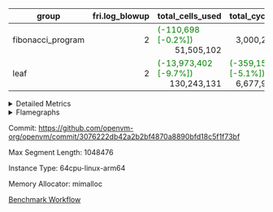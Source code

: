 | group | fri.log_blowup | total_cells_used | total_cycles | total_proof_time_ms |
| --- | --- | --- | --- | --- |
| fibonacci_program | <div style='text-align: right'>2</div>  | <span style="color: green">(-110,698 [-0.2%])</span> <div style='text-align: right'>51,505,102</div>  | <div style='text-align: right'>3,000,274</div>  | <span style="color: green">(-186.0 [-3.3%])</span> <div style='text-align: right'>5,407.0</div>  |
| leaf | <div style='text-align: right'>2</div>  | <span style="color: green">(-13,973,402 [-9.7%])</span> <div style='text-align: right'>130,243,131</div>  | <span style="color: green">(-359,150 [-5.1%])</span> <div style='text-align: right'>6,677,952</div>  | <span style="color: green">(-708.0 [-4.8%])</span> <div style='text-align: right'>13,893.0</div>  |


<details>
<summary>Detailed Metrics</summary>

| commit_exe_time_ms | fri.log_blowup | keygen_time_ms |
| --- | --- | --- |
| <div style='text-align: right'>4.0</div>  | <div style='text-align: right'>2</div>  | <span style="color: green">(-8.0 [-2.0%])</span> <div style='text-align: right'>393.0</div>  |

| air_name | constraints | interactions | quotient_deg |
| --- | --- | --- | --- |
| ProgramAir | <div style='text-align: right'>4</div>  | <div style='text-align: right'>1</div>  | <div style='text-align: right'>1</div>  |
| VmConnectorAir | <div style='text-align: right'>9</div>  | <div style='text-align: right'>3</div>  | <div style='text-align: right'>4</div>  |
| PersistentBoundaryAir<8> | <div style='text-align: right'>6</div>  | <div style='text-align: right'>3</div>  | <div style='text-align: right'>2</div>  |
| MemoryMerkleAir<8> | <div style='text-align: right'>40</div>  | <div style='text-align: right'>4</div>  | <div style='text-align: right'>2</div>  |
| AccessAdapterAir<2> | <div style='text-align: right'>14</div>  | <div style='text-align: right'>5</div>  | <div style='text-align: right'>4</div>  |
| AccessAdapterAir<4> | <div style='text-align: right'>14</div>  | <div style='text-align: right'>5</div>  | <div style='text-align: right'>4</div>  |
| AccessAdapterAir<8> | <div style='text-align: right'>14</div>  | <div style='text-align: right'>5</div>  | <div style='text-align: right'>4</div>  |
| AccessAdapterAir<16> | <div style='text-align: right'>14</div>  | <div style='text-align: right'>5</div>  | <div style='text-align: right'>2</div>  |
| AccessAdapterAir<32> | <div style='text-align: right'>14</div>  | <div style='text-align: right'>5</div>  | <div style='text-align: right'>2</div>  |
| AccessAdapterAir<64> | <div style='text-align: right'>14</div>  | <div style='text-align: right'>5</div>  | <div style='text-align: right'>2</div>  |
| VmAirWrapper<Rv32HintStoreAdapterAir, Rv32HintStoreCoreAir> | <div style='text-align: right'>17</div>  | <div style='text-align: right'>15</div>  | <div style='text-align: right'>2</div>  |
| VmAirWrapper<Rv32MultAdapterAir, DivRemCoreAir<4, 8> | <div style='text-align: right'>88</div>  | <div style='text-align: right'>25</div>  | <div style='text-align: right'>2</div>  |
| VmAirWrapper<Rv32MultAdapterAir, MulHCoreAir<4, 8> | <div style='text-align: right'>38</div>  | <div style='text-align: right'>24</div>  | <div style='text-align: right'>2</div>  |
| VmAirWrapper<Rv32MultAdapterAir, MultiplicationCoreAir<4, 8> | <div style='text-align: right'>26</div>  | <div style='text-align: right'>19</div>  | <div style='text-align: right'>2</div>  |
| RangeTupleCheckerAir<2> | <div style='text-align: right'>4</div>  | <div style='text-align: right'>1</div>  | <div style='text-align: right'>1</div>  |
| VmAirWrapper<Rv32RdWriteAdapterAir, Rv32AuipcCoreAir> | <div style='text-align: right'>15</div>  | <div style='text-align: right'>11</div>  | <div style='text-align: right'>2</div>  |
| VmAirWrapper<Rv32JalrAdapterAir, Rv32JalrCoreAir> | <div style='text-align: right'>20</div>  | <div style='text-align: right'>16</div>  | <div style='text-align: right'>2</div>  |
| VmAirWrapper<Rv32CondRdWriteAdapterAir, Rv32JalLuiCoreAir> | <div style='text-align: right'>22</div>  | <div style='text-align: right'>10</div>  | <div style='text-align: right'>2</div>  |
| VmAirWrapper<Rv32BranchAdapterAir, BranchLessThanCoreAir<4, 8> | <div style='text-align: right'>41</div>  | <div style='text-align: right'>13</div>  | <div style='text-align: right'>2</div>  |
| VmAirWrapper<Rv32BranchAdapterAir, BranchEqualCoreAir<4> | <div style='text-align: right'>25</div>  | <div style='text-align: right'>11</div>  | <div style='text-align: right'>2</div>  |
| VmAirWrapper<Rv32LoadStoreAdapterAir, LoadSignExtendCoreAir<4, 8> | <div style='text-align: right'>33</div>  | <div style='text-align: right'>18</div>  | <div style='text-align: right'>2</div>  |
| VmAirWrapper<Rv32LoadStoreAdapterAir, LoadStoreCoreAir<4> | <div style='text-align: right'>38</div>  | <div style='text-align: right'>17</div>  | <div style='text-align: right'>2</div>  |
| VmAirWrapper<Rv32BaseAluAdapterAir, ShiftCoreAir<4, 8> | <div style='text-align: right'>90</div>  | <div style='text-align: right'>23</div>  | <div style='text-align: right'>2</div>  |
| VmAirWrapper<Rv32BaseAluAdapterAir, LessThanCoreAir<4, 8> | <div style='text-align: right'>39</div>  | <div style='text-align: right'>17</div>  | <div style='text-align: right'>2</div>  |
| VmAirWrapper<Rv32BaseAluAdapterAir, BaseAluCoreAir<4, 8> | <div style='text-align: right'>43</div>  | <div style='text-align: right'>19</div>  | <div style='text-align: right'>2</div>  |
| BitwiseOperationLookupAir<8> | <div style='text-align: right'>4</div>  | <div style='text-align: right'>2</div>  | <div style='text-align: right'>2</div>  |
| PhantomAir | <div style='text-align: right'>5</div>  | <div style='text-align: right'>3</div>  | <div style='text-align: right'>4</div>  |
| Poseidon2PeripheryAir<BabyBearParameters>, 1> | <div style='text-align: right'>286</div>  | <div style='text-align: right'>1</div>  | <div style='text-align: right'>2</div>  |
| VariableRangeCheckerAir | <div style='text-align: right'>4</div>  | <div style='text-align: right'>1</div>  | <div style='text-align: right'>1</div>  |
| VmAirWrapper<NativeAdapterAir<2, 0>, PublicValuesCoreAir> | <div style='text-align: right'>23</div>  | <div style='text-align: right'>11</div>  | <div style='text-align: right'>4</div>  |
| VolatileBoundaryAir | <div style='text-align: right'>16</div>  | <div style='text-align: right'>4</div>  | <div style='text-align: right'>4</div>  |
| NativePoseidon2Air<BabyBearParameters>, 1> | <div style='text-align: right'>302</div>  | <div style='text-align: right'>31</div>  | <div style='text-align: right'>4</div>  |
| FriReducedOpeningAir | <div style='text-align: right'>59</div>  | <div style='text-align: right'>35</div>  | <div style='text-align: right'>4</div>  |
| VmAirWrapper<NativeVectorizedAdapterAir<4>, FieldExtensionCoreAir> | <div style='text-align: right'>23</div>  | <div style='text-align: right'>15</div>  | <div style='text-align: right'>4</div>  |
| VmAirWrapper<NativeAdapterAir<2, 1>, FieldArithmeticCoreAir> | <div style='text-align: right'>23</div>  | <div style='text-align: right'>15</div>  | <div style='text-align: right'>4</div>  |
| VmAirWrapper<JalNativeAdapterAir, JalCoreAir> | <div style='text-align: right'>6</div>  | <div style='text-align: right'>7</div>  | <div style='text-align: right'>4</div>  |
| VmAirWrapper<BranchNativeAdapterAir, BranchEqualCoreAir<1> | <div style='text-align: right'>23</div>  | <div style='text-align: right'>11</div>  | <div style='text-align: right'>2</div>  |
| VmAirWrapper<NativeLoadStoreAdapterAir<1>, NativeLoadStoreCoreAir<1> | <div style='text-align: right'>31</div>  | <div style='text-align: right'>19</div>  | <div style='text-align: right'>4</div>  |

| group | segment | stark_prove_excluding_trace_time_ms | total_cells | total_cells_used | total_cycles | trace_gen_time_ms |
| --- | --- | --- | --- | --- | --- | --- |
| fibonacci_program | 0 | <span style="color: green">(-186.0 [-3.3%])</span> <div style='text-align: right'>5,407.0</div>  | <span style="color: green">(-242,176 [-0.1%])</span> <div style='text-align: right'>197,453,854</div>  | <span style="color: green">(-110,698 [-0.2%])</span> <div style='text-align: right'>51,505,102</div>  | <div style='text-align: right'>3,000,274</div>  | <span style="color: green">(-23.0 [-9.0%])</span> <div style='text-align: right'>232.0</div>  |

| group | chip_name | segment | rows_used |
| --- | --- | --- | --- |
| fibonacci_program | ProgramChip | 0 | <div style='text-align: right'>3,335</div>  |
| fibonacci_program | VmConnectorAir | 0 | <div style='text-align: right'>2</div>  |
| fibonacci_program | Boundary | 0 | <div style='text-align: right'>38</div>  |
| fibonacci_program | Merkle | 0 | <div style='text-align: right'>284</div>  |
| fibonacci_program | AccessAdapter<8> | 0 | <div style='text-align: right'>38</div>  |
| fibonacci_program | <Rv32HintStoreAdapterAir,Rv32HintStoreCoreAir> | 0 | <div style='text-align: right'>3</div>  |
| fibonacci_program | RangeTupleCheckerAir<2> | 0 | <div style='text-align: right'>524,288</div>  |
| fibonacci_program | <Rv32RdWriteAdapterAir,Rv32AuipcCoreAir> | 0 | <div style='text-align: right'>9</div>  |
| fibonacci_program | <Rv32JalrAdapterAir,Rv32JalrCoreAir> | 0 | <div style='text-align: right'>13</div>  |
| fibonacci_program | <Rv32CondRdWriteAdapterAir,Rv32JalLuiCoreAir> | 0 | <div style='text-align: right'>100,010</div>  |
| fibonacci_program | <Rv32BranchAdapterAir,BranchLessThanCoreAir<4, 8>> | 0 | <div style='text-align: right'>5</div>  |
| fibonacci_program | <Rv32BranchAdapterAir,BranchEqualCoreAir<4>> | 0 | <div style='text-align: right'>200,009</div>  |
| fibonacci_program | <Rv32LoadStoreAdapterAir,LoadStoreCoreAir<4>> | 0 | <div style='text-align: right'>28</div>  |
| fibonacci_program | <Rv32BaseAluAdapterAir,ShiftCoreAir<4, 8>> | 0 | <div style='text-align: right'>2</div>  |
| fibonacci_program | <Rv32BaseAluAdapterAir,LessThanCoreAir<4, 8>> | 0 | <div style='text-align: right'>300,002</div>  |
| fibonacci_program | <Rv32BaseAluAdapterAir,BaseAluCoreAir<4, 8>> | 0 | <div style='text-align: right'>900,054</div>  |
| fibonacci_program | BitwiseOperationLookupAir<8> | 0 | <div style='text-align: right'>65,536</div>  |
| fibonacci_program | PhantomAir | 0 | <div style='text-align: right'>2</div>  |
| fibonacci_program | Arc<BabyBearParameters>, 1> | 0 | <div style='text-align: right'>231</div>  |
| fibonacci_program | VariableRangeCheckerAir | 0 | <div style='text-align: right'>262,144</div>  |

| group | dsl_ir | opcode | segment | frequency |
| --- | --- | --- | --- | --- |
| fibonacci_program |  | ADD | 0 | <div style='text-align: right'>900,045</div>  |
| fibonacci_program |  | AND | 0 | <div style='text-align: right'>2</div>  |
| fibonacci_program |  | AUIPC | 0 | <div style='text-align: right'>9</div>  |
| fibonacci_program |  | BEQ | 0 | <div style='text-align: right'>100,004</div>  |
| fibonacci_program |  | BGEU | 0 | <div style='text-align: right'>3</div>  |
| fibonacci_program |  | BLTU | 0 | <div style='text-align: right'>2</div>  |
| fibonacci_program |  | BNE | 0 | <div style='text-align: right'>100,005</div>  |
| fibonacci_program |  | HINT_STOREW | 0 | <div style='text-align: right'>3</div>  |
| fibonacci_program |  | JAL | 0 | <div style='text-align: right'>100,001</div>  |
| fibonacci_program |  | JALR | 0 | <div style='text-align: right'>13</div>  |
| fibonacci_program |  | LOADW | 0 | <div style='text-align: right'>13</div>  |
| fibonacci_program |  | LUI | 0 | <div style='text-align: right'>9</div>  |
| fibonacci_program |  | OR | 0 | <div style='text-align: right'>1</div>  |
| fibonacci_program |  | PHANTOM | 0 | <div style='text-align: right'>2</div>  |
| fibonacci_program |  | SLL | 0 | <div style='text-align: right'>2</div>  |
| fibonacci_program |  | SLTU | 0 | <div style='text-align: right'>300,002</div>  |
| fibonacci_program |  | STOREW | 0 | <div style='text-align: right'>15</div>  |
| fibonacci_program |  | SUB | 0 | <div style='text-align: right'>4</div>  |
| fibonacci_program |  | XOR | 0 | <div style='text-align: right'>2</div>  |

| group | air_name | dsl_ir | opcode | segment | cells_used |
| --- | --- | --- | --- | --- | --- |
| fibonacci_program | <Rv32BaseAluAdapterAir,BaseAluCoreAir<4, 8>> |  | ADD | 0 | <div style='text-align: right'>32,401,620</div>  |
| fibonacci_program | AccessAdapter<8> |  | ADD | 0 | <div style='text-align: right'>68</div>  |
| fibonacci_program | Boundary |  | ADD | 0 | <div style='text-align: right'>160</div>  |
| fibonacci_program | Merkle |  | ADD | 0 | <div style='text-align: right'>320</div>  |
| fibonacci_program | <Rv32BaseAluAdapterAir,BaseAluCoreAir<4, 8>> |  | AND | 0 | <div style='text-align: right'>72</div>  |
| fibonacci_program | <Rv32RdWriteAdapterAir,Rv32AuipcCoreAir> |  | AUIPC | 0 | <div style='text-align: right'>189</div>  |
| fibonacci_program | AccessAdapter<8> |  | AUIPC | 0 | <div style='text-align: right'>34</div>  |
| fibonacci_program | Boundary |  | AUIPC | 0 | <div style='text-align: right'>80</div>  |
| fibonacci_program | Merkle |  | AUIPC | 0 | <div style='text-align: right'>3,456</div>  |
| fibonacci_program | <Rv32BranchAdapterAir,BranchEqualCoreAir<4>> |  | BEQ | 0 | <div style='text-align: right'>2,600,104</div>  |
| fibonacci_program | <Rv32BranchAdapterAir,BranchLessThanCoreAir<4, 8>> |  | BGEU | 0 | <div style='text-align: right'>96</div>  |
| fibonacci_program | <Rv32BranchAdapterAir,BranchLessThanCoreAir<4, 8>> |  | BLTU | 0 | <div style='text-align: right'>64</div>  |
| fibonacci_program | <Rv32BranchAdapterAir,BranchEqualCoreAir<4>> |  | BNE | 0 | <div style='text-align: right'>2,600,130</div>  |
| fibonacci_program | <Rv32HintStoreAdapterAir,Rv32HintStoreCoreAir> |  | HINT_STOREW | 0 | <div style='text-align: right'>78</div>  |
| fibonacci_program | AccessAdapter<8> |  | HINT_STOREW | 0 | <div style='text-align: right'>17</div>  |
| fibonacci_program | Boundary |  | HINT_STOREW | 0 | <div style='text-align: right'>40</div>  |
| fibonacci_program | Merkle |  | HINT_STOREW | 0 | <div style='text-align: right'>128</div>  |
| fibonacci_program | <Rv32CondRdWriteAdapterAir,Rv32JalLuiCoreAir> |  | JAL | 0 | <div style='text-align: right'>1,800,018</div>  |
| fibonacci_program | <Rv32JalrAdapterAir,Rv32JalrCoreAir> |  | JALR | 0 | <div style='text-align: right'>364</div>  |
| fibonacci_program | <Rv32LoadStoreAdapterAir,LoadStoreCoreAir<4>> |  | LOADW | 0 | <div style='text-align: right'>520</div>  |
| fibonacci_program | AccessAdapter<8> |  | LOADW | 0 | <div style='text-align: right'>34</div>  |
| fibonacci_program | Boundary |  | LOADW | 0 | <div style='text-align: right'>80</div>  |
| fibonacci_program | Merkle |  | LOADW | 0 | <div style='text-align: right'>2,304</div>  |
| fibonacci_program | <Rv32CondRdWriteAdapterAir,Rv32JalLuiCoreAir> |  | LUI | 0 | <div style='text-align: right'>162</div>  |
| fibonacci_program | <Rv32BaseAluAdapterAir,BaseAluCoreAir<4, 8>> |  | OR | 0 | <div style='text-align: right'>36</div>  |
| fibonacci_program | PhantomAir |  | PHANTOM | 0 | <div style='text-align: right'>12</div>  |
| fibonacci_program | <Rv32BaseAluAdapterAir,ShiftCoreAir<4, 8>> |  | SLL | 0 | <div style='text-align: right'>106</div>  |
| fibonacci_program | <Rv32BaseAluAdapterAir,LessThanCoreAir<4, 8>> |  | SLTU | 0 | <div style='text-align: right'>11,100,074</div>  |
| fibonacci_program | AccessAdapter<8> |  | SLTU | 0 | <div style='text-align: right'>34</div>  |
| fibonacci_program | Boundary |  | SLTU | 0 | <div style='text-align: right'>80</div>  |
| fibonacci_program | <Rv32LoadStoreAdapterAir,LoadStoreCoreAir<4>> |  | STOREW | 0 | <div style='text-align: right'>600</div>  |
| fibonacci_program | AccessAdapter<8> |  | STOREW | 0 | <div style='text-align: right'>136</div>  |
| fibonacci_program | Boundary |  | STOREW | 0 | <div style='text-align: right'>320</div>  |
| fibonacci_program | Merkle |  | STOREW | 0 | <div style='text-align: right'>2,816</div>  |
| fibonacci_program | <Rv32BaseAluAdapterAir,BaseAluCoreAir<4, 8>> |  | SUB | 0 | <div style='text-align: right'>144</div>  |
| fibonacci_program | <Rv32BaseAluAdapterAir,BaseAluCoreAir<4, 8>> |  | XOR | 0 | <div style='text-align: right'>72</div>  |

| group | execute_time_ms | fri.log_blowup | num_segments | total_cells_used | total_cycles | total_proof_time_ms |
| --- | --- | --- | --- | --- | --- | --- |
| fibonacci_program | <span style="color: green">(-49.0 [-2.9%])</span> <div style='text-align: right'>1,629.0</div>  | <div style='text-align: right'>2</div>  | <div style='text-align: right'>1</div>  | <span style="color: green">(-110,698 [-0.2%])</span> <div style='text-align: right'>51,505,102</div>  | <div style='text-align: right'>3,000,274</div>  | <span style="color: green">(-186.0 [-3.3%])</span> <div style='text-align: right'>5,407.0</div>  |
| leaf |  | <div style='text-align: right'>2</div>  |  | <span style="color: green">(-13,973,402 [-9.7%])</span> <div style='text-align: right'>130,243,131</div>  | <span style="color: green">(-359,150 [-5.1%])</span> <div style='text-align: right'>6,677,952</div>  | <span style="color: green">(-708.0 [-4.8%])</span> <div style='text-align: right'>13,893.0</div>  |

| group | air_name | segment | cells | main_cols | perm_cols | prep_cols | rows |
| --- | --- | --- | --- | --- | --- | --- | --- |
| fibonacci_program | ProgramAir | 0 | <div style='text-align: right'>73,728</div>  | <div style='text-align: right'>10</div>  | <div style='text-align: right'>8</div>  |  | <div style='text-align: right'>4,096</div>  |
| fibonacci_program | VmConnectorAir | 0 | <div style='text-align: right'>32</div>  | <div style='text-align: right'>4</div>  | <div style='text-align: right'>12</div>  | <div style='text-align: right'>1</div>  | <div style='text-align: right'>2</div>  |
| fibonacci_program | PersistentBoundaryAir<8> | 0 | <div style='text-align: right'>2,048</div>  | <div style='text-align: right'>20</div>  | <div style='text-align: right'>12</div>  |  | <div style='text-align: right'>64</div>  |
| fibonacci_program | MemoryMerkleAir<8> | 0 | <div style='text-align: right'>26,624</div>  | <div style='text-align: right'>32</div>  | <div style='text-align: right'>20</div>  |  | <div style='text-align: right'>512</div>  |
| fibonacci_program | AccessAdapterAir<8> | 0 | <div style='text-align: right'>2,624</div>  | <div style='text-align: right'>17</div>  | <div style='text-align: right'>24</div>  |  | <div style='text-align: right'>64</div>  |
| fibonacci_program | VmAirWrapper<Rv32HintStoreAdapterAir, Rv32HintStoreCoreAir> | 0 | <div style='text-align: right'>248</div>  | <div style='text-align: right'>26</div>  | <div style='text-align: right'>36</div>  |  | <div style='text-align: right'>4</div>  |
| fibonacci_program | RangeTupleCheckerAir<2> | 0 | <div style='text-align: right'>4,718,592</div>  | <div style='text-align: right'>1</div>  | <div style='text-align: right'>8</div>  | <div style='text-align: right'>2</div>  | <div style='text-align: right'>524,288</div>  |
| fibonacci_program | VmAirWrapper<Rv32RdWriteAdapterAir, Rv32AuipcCoreAir> | 0 | <div style='text-align: right'>784</div>  | <div style='text-align: right'>21</div>  | <div style='text-align: right'>28</div>  |  | <div style='text-align: right'>16</div>  |
| fibonacci_program | VmAirWrapper<Rv32JalrAdapterAir, Rv32JalrCoreAir> | 0 | <div style='text-align: right'>1,024</div>  | <div style='text-align: right'>28</div>  | <div style='text-align: right'>36</div>  |  | <div style='text-align: right'>16</div>  |
| fibonacci_program | VmAirWrapper<Rv32CondRdWriteAdapterAir, Rv32JalLuiCoreAir> | 0 | <div style='text-align: right'>8,126,464</div>  | <div style='text-align: right'>18</div>  | <div style='text-align: right'>44</div>  |  | <div style='text-align: right'>131,072</div>  |
| fibonacci_program | VmAirWrapper<Rv32BranchAdapterAir, BranchLessThanCoreAir<4, 8> | 0 | <div style='text-align: right'>704</div>  | <div style='text-align: right'>32</div>  | <div style='text-align: right'>56</div>  |  | <div style='text-align: right'>8</div>  |
| fibonacci_program | VmAirWrapper<Rv32BranchAdapterAir, BranchEqualCoreAir<4> | 0 | <div style='text-align: right'>19,398,656</div>  | <div style='text-align: right'>26</div>  | <div style='text-align: right'>48</div>  |  | <div style='text-align: right'>262,144</div>  |
| fibonacci_program | VmAirWrapper<Rv32LoadStoreAdapterAir, LoadStoreCoreAir<4> | 0 | <div style='text-align: right'>3,584</div>  | <div style='text-align: right'>40</div>  | <div style='text-align: right'>72</div>  |  | <div style='text-align: right'>32</div>  |
| fibonacci_program | VmAirWrapper<Rv32BaseAluAdapterAir, ShiftCoreAir<4, 8> | 0 | <div style='text-align: right'>210</div>  | <div style='text-align: right'>53</div>  | <div style='text-align: right'>52</div>  |  | <div style='text-align: right'>2</div>  |
| fibonacci_program | VmAirWrapper<Rv32BaseAluAdapterAir, LessThanCoreAir<4, 8> | 0 | <div style='text-align: right'>40,370,176</div>  | <div style='text-align: right'>37</div>  | <div style='text-align: right'>40</div>  |  | <div style='text-align: right'>524,288</div>  |
| fibonacci_program | VmAirWrapper<Rv32BaseAluAdapterAir, BaseAluCoreAir<4, 8> | 0 | <div style='text-align: right'>121,634,816</div>  | <div style='text-align: right'>36</div>  | <div style='text-align: right'>80</div>  |  | <div style='text-align: right'>1,048,576</div>  |
| fibonacci_program | BitwiseOperationLookupAir<8> | 0 | <div style='text-align: right'>655,360</div>  | <div style='text-align: right'>2</div>  | <div style='text-align: right'>8</div>  | <div style='text-align: right'>3</div>  | <div style='text-align: right'>65,536</div>  |
| fibonacci_program | PhantomAir | 0 | <div style='text-align: right'>36</div>  | <div style='text-align: right'>6</div>  | <div style='text-align: right'>12</div>  |  | <div style='text-align: right'>2</div>  |
| fibonacci_program | Poseidon2PeripheryAir<BabyBearParameters>, 1> | 0 | <div style='text-align: right'>78,848</div>  | <div style='text-align: right'>300</div>  | <div style='text-align: right'>8</div>  |  | <div style='text-align: right'>256</div>  |
| fibonacci_program | VariableRangeCheckerAir | 0 | <div style='text-align: right'>2,359,296</div>  | <div style='text-align: right'>1</div>  | <div style='text-align: right'>8</div>  | <div style='text-align: right'>2</div>  | <div style='text-align: right'>262,144</div>  |

| group | idx | execute_time_ms | stark_prove_excluding_trace_time_ms | total_cells | total_cells_used | total_cycles |
| --- | --- | --- | --- | --- | --- | --- |
| leaf | 0 | <span style="color: green">(-266.0 [-6.4%])</span> <div style='text-align: right'>3,914.0</div>  | <span style="color: green">(-708.0 [-4.8%])</span> <div style='text-align: right'>13,893.0</div>  | <span style="color: green">(-25,264,128 [-6.3%])</span> <div style='text-align: right'>374,671,832</div>  | <span style="color: green">(-13,973,402 [-9.7%])</span> <div style='text-align: right'>130,243,131</div>  | <span style="color: green">(-179,575 [-5.1%])</span> <div style='text-align: right'>3,338,976</div>  |

| group | chip_name | idx | rows_used |
| --- | --- | --- | --- |
| leaf | ProgramChip | 0 | <span style="color: green">(-6,875 [-6.3%])</span> <div style='text-align: right'>102,053</div>  |
| leaf | VmConnectorAir | 0 | <div style='text-align: right'>2</div>  |
| leaf | <NativeAdapterAir<2, 0>,PublicValuesCoreAir> | 0 | <div style='text-align: right'>36</div>  |
| leaf | Boundary | 0 | <span style="color: green">(-26,986 [-6.4%])</span> <div style='text-align: right'>397,595</div>  |
| leaf | AccessAdapter<2> | 0 | <span style="color: green">(-27,956 [-6.9%])</span> <div style='text-align: right'>376,808</div>  |
| leaf | AccessAdapter<4> | 0 | <span style="color: green">(-13,978 [-6.9%])</span> <div style='text-align: right'>188,656</div>  |
| leaf | AccessAdapter<8> | 0 | <span style="color: green">(-3,024 [-5.2%])</span> <div style='text-align: right'>55,690</div>  |
| leaf | Arc<BabyBearParameters>, 1> | 0 | <div style='text-align: right'>26,562</div>  |
| leaf | FriReducedOpeningAir | 0 | <span style="color: green">(-26,796 [-18.5%])</span> <div style='text-align: right'>117,936</div>  |
| leaf | <NativeVectorizedAdapterAir<4>,FieldExtensionCoreAir> | 0 | <span style="color: green">(-2,224 [-6.3%])</span> <div style='text-align: right'>32,850</div>  |
| leaf | <NativeAdapterAir<2, 1>,FieldArithmeticCoreAir> | 0 | <span style="color: green">(-71,365 [-5.3%])</span> <div style='text-align: right'>1,284,099</div>  |
| leaf | <JalNativeAdapterAir,JalCoreAir> | 0 | <span style="color: red">(+2,085 [+2.9%])</span> <div style='text-align: right'>74,795</div>  |
| leaf | <BranchNativeAdapterAir,BranchEqualCoreAir<1>> | 0 | <span style="color: green">(-39,015 [-5.8%])</span> <div style='text-align: right'>637,176</div>  |
| leaf | <NativeLoadStoreAdapterAir<1>,NativeLoadStoreCoreAir<1>> | 0 | <span style="color: green">(-41,504 [-3.7%])</span> <div style='text-align: right'>1,093,149</div>  |
| leaf | PhantomAir | 0 | <span style="color: green">(-26,040 [-12.3%])</span> <div style='text-align: right'>184,975</div>  |
| leaf | VariableRangeCheckerAir | 0 | <div style='text-align: right'>262,144</div>  |

| group | dsl_ir | idx | opcode | frequency |
| --- | --- | --- | --- | --- |
| leaf |  | 0 | ADD | <span style="color: green">(-70,899 [-6.1%])</span> <div style='text-align: right'>1,082,177</div>  |
| leaf |  | 0 | BBE4DIV | <div style='text-align: right'>6,268</div>  |
| leaf |  | 0 | BBE4MUL | <span style="color: green">(-1,120 [-9.5%])</span> <div style='text-align: right'>10,700</div>  |
| leaf |  | 0 | BEQ | <span style="color: red">(+126 [+0.7%])</span> <div style='text-align: right'>18,683</div>  |
| leaf |  | 0 | BNE | <span style="color: green">(-39,141 [-6.0%])</span> <div style='text-align: right'>618,493</div>  |
| leaf |  | 0 | COMP_POS2 | <span style="color: red">(+126 [+0.7%])</span> <div style='text-align: right'>17,315</div>  |
| leaf |  | 0 | DIV | <div style='text-align: right'>128</div>  |
| leaf |  | 0 | FE4ADD | <span style="color: green">(-853 [-6.4%])</span> <div style='text-align: right'>12,576</div>  |
| leaf |  | 0 | FE4SUB | <span style="color: green">(-251 [-7.1%])</span> <div style='text-align: right'>3,306</div>  |
| leaf |  | 0 | FRI_REDUCED_OPENING | <div style='text-align: right'>5,334</div>  |
| leaf |  | 0 | JAL | <span style="color: red">(+2,085 [+2.9%])</span> <div style='text-align: right'>74,795</div>  |
| leaf |  | 0 | LOADW | <span style="color: green">(-2,300 [-1.5%])</span> <div style='text-align: right'>153,607</div>  |
| leaf |  | 0 | LOADW2 | <span style="color: green">(-11,718 [-3.2%])</span> <div style='text-align: right'>349,066</div>  |
| leaf |  | 0 | MUL | <span style="color: green">(-298 [-0.2%])</span> <div style='text-align: right'>143,689</div>  |
| leaf |  | 0 | PERM_POS2 | <span style="color: green">(-1,638 [-15.0%])</span> <div style='text-align: right'>9,247</div>  |
| leaf |  | 0 | PHANTOM | <span style="color: green">(-26,040 [-12.3%])</span> <div style='text-align: right'>184,975</div>  |
| leaf |  | 0 | PUBLISH | <div style='text-align: right'>36</div>  |
| leaf |  | 0 | SHINTW | <span style="color: green">(-15,950 [-6.5%])</span> <div style='text-align: right'>229,632</div>  |
| leaf |  | 0 | STOREW | <span style="color: red">(+1,862 [+1.0%])</span> <div style='text-align: right'>194,238</div>  |
| leaf |  | 0 | STOREW2 | <span style="color: green">(-13,398 [-7.4%])</span> <div style='text-align: right'>166,606</div>  |
| leaf |  | 0 | SUB | <span style="color: green">(-168 [-0.3%])</span> <div style='text-align: right'>58,105</div>  |

| group | air_name | dsl_ir | idx | opcode | cells_used |
| --- | --- | --- | --- | --- | --- |
| leaf | <NativeAdapterAir<2, 1>,FieldArithmeticCoreAir> |  | 0 | ADD | <span style="color: green">(-2,126,970 [-6.1%])</span> <div style='text-align: right'>32,465,310</div>  |
| leaf | AccessAdapter<2> |  | 0 | ADD | <span style="color: red">(+1,694 [+0.8%])</span> <div style='text-align: right'>205,766</div>  |
| leaf | AccessAdapter<4> |  | 0 | ADD | <span style="color: red">(+1,001 [+0.8%])</span> <div style='text-align: right'>121,589</div>  |
| leaf | Boundary |  | 0 | ADD | <span style="color: green">(-26,004 [-17.8%])</span> <div style='text-align: right'>120,131</div>  |
| leaf | <NativeVectorizedAdapterAir<4>,FieldExtensionCoreAir> |  | 0 | BBE4DIV | <div style='text-align: right'>250,720</div>  |
| leaf | AccessAdapter<2> |  | 0 | BBE4DIV | <div style='text-align: right'>121,044</div>  |
| leaf | AccessAdapter<4> |  | 0 | BBE4DIV | <div style='text-align: right'>71,526</div>  |
| leaf | Boundary |  | 0 | BBE4DIV | <div style='text-align: right'>704</div>  |
| leaf | <NativeVectorizedAdapterAir<4>,FieldExtensionCoreAir> |  | 0 | BBE4MUL | <span style="color: green">(-44,800 [-9.5%])</span> <div style='text-align: right'>428,000</div>  |
| leaf | AccessAdapter<2> |  | 0 | BBE4MUL | <span style="color: green">(-32,912 [-10.8%])</span> <div style='text-align: right'>270,776</div>  |
| leaf | AccessAdapter<4> |  | 0 | BBE4MUL | <span style="color: green">(-19,448 [-10.8%])</span> <div style='text-align: right'>160,004</div>  |
| leaf | Boundary |  | 0 | BBE4MUL | <span style="color: green">(-53,240 [-38.2%])</span> <div style='text-align: right'>86,064</div>  |
| leaf | <BranchNativeAdapterAir,BranchEqualCoreAir<1>> |  | 0 | BEQ | <span style="color: red">(+2,898 [+0.7%])</span> <div style='text-align: right'>429,709</div>  |
| leaf | <BranchNativeAdapterAir,BranchEqualCoreAir<1>> |  | 0 | BNE | <span style="color: green">(-900,243 [-6.0%])</span> <div style='text-align: right'>14,225,339</div>  |
| leaf | AccessAdapter<2> |  | 0 | BNE | <div style='text-align: right'>1,386</div>  |
| leaf | AccessAdapter<4> |  | 0 | BNE | <div style='text-align: right'>819</div>  |
| leaf | AccessAdapter<2> |  | 0 | COMP_POS2 | <div style='text-align: right'>694,452</div>  |
| leaf | AccessAdapter<4> |  | 0 | COMP_POS2 | <div style='text-align: right'>410,358</div>  |
| leaf | AccessAdapter<8> |  | 0 | COMP_POS2 | <div style='text-align: right'>268,311</div>  |
| leaf | Arc<BabyBearParameters>, 1> |  | 0 | COMP_POS2 | <div style='text-align: right'>6,025,620</div>  |
| leaf | Boundary |  | 0 | COMP_POS2 | <div style='text-align: right'>88</div>  |
| leaf | <NativeAdapterAir<2, 1>,FieldArithmeticCoreAir> |  | 0 | DIV | <div style='text-align: right'>3,840</div>  |
| leaf | <NativeVectorizedAdapterAir<4>,FieldExtensionCoreAir> |  | 0 | FE4ADD | <span style="color: green">(-34,120 [-6.4%])</span> <div style='text-align: right'>503,040</div>  |
| leaf | AccessAdapter<2> |  | 0 | FE4ADD | <span style="color: green">(-26,994 [-10.9%])</span> <div style='text-align: right'>219,560</div>  |
| leaf | AccessAdapter<4> |  | 0 | FE4ADD | <span style="color: green">(-15,951 [-10.9%])</span> <div style='text-align: right'>129,740</div>  |
| leaf | Boundary |  | 0 | FE4ADD | <span style="color: green">(-42,196 [-36.8%])</span> <div style='text-align: right'>72,336</div>  |
| leaf | <NativeVectorizedAdapterAir<4>,FieldExtensionCoreAir> |  | 0 | FE4SUB | <span style="color: green">(-10,040 [-7.1%])</span> <div style='text-align: right'>132,240</div>  |
| leaf | AccessAdapter<2> |  | 0 | FE4SUB | <span style="color: green">(-11,440 [-9.1%])</span> <div style='text-align: right'>114,048</div>  |
| leaf | AccessAdapter<4> |  | 0 | FE4SUB | <span style="color: green">(-6,760 [-9.1%])</span> <div style='text-align: right'>67,392</div>  |
| leaf | Boundary |  | 0 | FE4SUB | <span style="color: green">(-13,244 [-50.8%])</span> <div style='text-align: right'>12,848</div>  |
| leaf | AccessAdapter<2> |  | 0 | FRI_REDUCED_OPENING | <span style="color: green">(-14,036 [-9.3%])</span> <div style='text-align: right'>137,544</div>  |
| leaf | AccessAdapter<4> |  | 0 | FRI_REDUCED_OPENING | <span style="color: green">(-8,294 [-9.3%])</span> <div style='text-align: right'>81,276</div>  |
| leaf | FriReducedOpeningAir |  | 0 | FRI_REDUCED_OPENING | <span style="color: green">(-1,714,944 [-18.5%])</span> <div style='text-align: right'>7,547,904</div>  |
| leaf | <JalNativeAdapterAir,JalCoreAir> |  | 0 | JAL | <span style="color: red">(+20,850 [+2.9%])</span> <div style='text-align: right'>747,950</div>  |
| leaf | AccessAdapter<2> |  | 0 | JAL | <div style='text-align: right'>418</div>  |
| leaf | AccessAdapter<4> |  | 0 | JAL | <div style='text-align: right'>494</div>  |
| leaf | Boundary |  | 0 | JAL | <div style='text-align: right'>11</div>  |
| leaf | <NativeLoadStoreAdapterAir<1>,NativeLoadStoreCoreAir<1>> |  | 0 | LOADW | <span style="color: green">(-94,300 [-1.5%])</span> <div style='text-align: right'>6,297,887</div>  |
| leaf | AccessAdapter<2> |  | 0 | LOADW | <span style="color: green">(-24,794 [-8.7%])</span> <div style='text-align: right'>260,744</div>  |
| leaf | AccessAdapter<4> |  | 0 | LOADW | <span style="color: green">(-14,651 [-10.9%])</span> <div style='text-align: right'>119,730</div>  |
| leaf | AccessAdapter<8> |  | 0 | LOADW | <div style='text-align: right'>20,893</div>  |
| leaf | Boundary |  | 0 | LOADW | <div style='text-align: right'>21,681</div>  |
| leaf | <NativeLoadStoreAdapterAir<1>,NativeLoadStoreCoreAir<1>> |  | 0 | LOADW2 | <span style="color: green">(-480,438 [-3.2%])</span> <div style='text-align: right'>14,311,706</div>  |
| leaf | AccessAdapter<2> |  | 0 | LOADW2 | <div style='text-align: right'>57,200</div>  |
| leaf | AccessAdapter<4> |  | 0 | LOADW2 | <div style='text-align: right'>33,800</div>  |
| leaf | AccessAdapter<8> |  | 0 | LOADW2 | <div style='text-align: right'>493</div>  |
| leaf | Boundary |  | 0 | LOADW2 | <div style='text-align: right'>1,397</div>  |
| leaf | <NativeAdapterAir<2, 1>,FieldArithmeticCoreAir> |  | 0 | MUL | <span style="color: green">(-8,940 [-0.2%])</span> <div style='text-align: right'>4,310,670</div>  |
| leaf | AccessAdapter<2> |  | 0 | MUL | <span style="color: green">(-220 [-0.9%])</span> <div style='text-align: right'>23,661</div>  |
| leaf | AccessAdapter<4> |  | 0 | MUL | <span style="color: green">(-130 [-0.9%])</span> <div style='text-align: right'>14,001</div>  |
| leaf | Boundary |  | 0 | MUL | <span style="color: green">(-968 [-2.9%])</span> <div style='text-align: right'>31,856</div>  |
| leaf | AccessAdapter<2> |  | 0 | PERM_POS2 | <span style="color: green">(-68,376 [-11.7%])</span> <div style='text-align: right'>515,020</div>  |
| leaf | AccessAdapter<4> |  | 0 | PERM_POS2 | <span style="color: green">(-40,404 [-11.7%])</span> <div style='text-align: right'>305,968</div>  |
| leaf | AccessAdapter<8> |  | 0 | PERM_POS2 | <span style="color: green">(-25,704 [-11.1%])</span> <div style='text-align: right'>205,054</div>  |
| leaf | Arc<BabyBearParameters>, 1> |  | 0 | PERM_POS2 | <div style='text-align: right'>3,217,956</div>  |
| leaf | PhantomAir |  | 0 | PHANTOM | <span style="color: green">(-156,240 [-12.3%])</span> <div style='text-align: right'>1,109,850</div>  |
| leaf | <NativeAdapterAir<2, 0>,PublicValuesCoreAir> |  | 0 | PUBLISH | <div style='text-align: right'>828</div>  |
| leaf | <NativeLoadStoreAdapterAir<1>,NativeLoadStoreCoreAir<1>> |  | 0 | SHINTW | <span style="color: green">(-653,950 [-6.5%])</span> <div style='text-align: right'>9,414,912</div>  |
| leaf | AccessAdapter<2> |  | 0 | SHINTW | <div style='text-align: right'>22</div>  |
| leaf | AccessAdapter<4> |  | 0 | SHINTW | <div style='text-align: right'>26</div>  |
| leaf | AccessAdapter<8> |  | 0 | SHINTW | <div style='text-align: right'>17</div>  |
| leaf | Boundary |  | 0 | SHINTW | <span style="color: green">(-175,450 [-6.5%])</span> <div style='text-align: right'>2,521,420</div>  |
| leaf | <NativeLoadStoreAdapterAir<1>,NativeLoadStoreCoreAir<1>> |  | 0 | STOREW | <span style="color: red">(+76,342 [+1.0%])</span> <div style='text-align: right'>7,963,758</div>  |
| leaf | AccessAdapter<2> |  | 0 | STOREW | <span style="color: green">(-2,354 [-3.4%])</span> <div style='text-align: right'>67,551</div>  |
| leaf | AccessAdapter<4> |  | 0 | STOREW | <span style="color: green">(-1,391 [-3.4%])</span> <div style='text-align: right'>39,000</div>  |
| leaf | AccessAdapter<8> |  | 0 | STOREW | <div style='text-align: right'>1,768</div>  |
| leaf | Boundary |  | 0 | STOREW | <span style="color: red">(+14,256 [+1.9%])</span> <div style='text-align: right'>750,145</div>  |
| leaf | <NativeLoadStoreAdapterAir<1>,NativeLoadStoreCoreAir<1>> |  | 0 | STOREW2 | <span style="color: green">(-549,318 [-7.4%])</span> <div style='text-align: right'>6,830,846</div>  |
| leaf | AccessAdapter<2> |  | 0 | STOREW2 | <span style="color: green">(-79,464 [-16.0%])</span> <div style='text-align: right'>418,066</div>  |
| leaf | AccessAdapter<4> |  | 0 | STOREW2 | <span style="color: green">(-46,956 [-15.9%])</span> <div style='text-align: right'>248,677</div>  |
| leaf | AccessAdapter<8> |  | 0 | STOREW2 | <span style="color: green">(-29,988 [-21.6%])</span> <div style='text-align: right'>108,868</div>  |
| leaf | Boundary |  | 0 | STOREW2 | <div style='text-align: right'>739,684</div>  |
| leaf | <NativeAdapterAir<2, 1>,FieldArithmeticCoreAir> |  | 0 | SUB | <span style="color: green">(-5,040 [-0.3%])</span> <div style='text-align: right'>1,743,150</div>  |
| leaf | AccessAdapter<2> |  | 0 | SUB | <div style='text-align: right'>59,235</div>  |
| leaf | AccessAdapter<4> |  | 0 | SUB | <div style='text-align: right'>70,005</div>  |
| leaf | Boundary |  | 0 | SUB | <div style='text-align: right'>15,180</div>  |

| group | idx | segment | total_cycles | trace_gen_time_ms |
| --- | --- | --- | --- | --- |
| leaf | 0 | 0 | <span style="color: green">(-179,575 [-5.1%])</span> <div style='text-align: right'>3,338,976</div>  | <span style="color: green">(-326.0 [-33.7%])</span> <div style='text-align: right'>640.0</div>  |

| group | air_name | idx | cells | main_cols | perm_cols | prep_cols | rows |
| --- | --- | --- | --- | --- | --- | --- | --- |
| leaf | ProgramAir | 0 | <div style='text-align: right'>2,359,296</div>  | <div style='text-align: right'>10</div>  | <div style='text-align: right'>8</div>  |  | <div style='text-align: right'>131,072</div>  |
| leaf | VmConnectorAir | 0 | <div style='text-align: right'>24</div>  | <div style='text-align: right'>4</div>  | <div style='text-align: right'>8</div>  | <div style='text-align: right'>1</div>  | <div style='text-align: right'>2</div>  |
| leaf | VmAirWrapper<NativeAdapterAir<2, 0>, PublicValuesCoreAir> | 0 | <div style='text-align: right'>2,496</div>  | <div style='text-align: right'>23</div>  | <div style='text-align: right'>16</div>  |  | <div style='text-align: right'>64</div>  |
| leaf | VolatileBoundaryAir | 0 | <div style='text-align: right'>9,961,472</div>  | <div style='text-align: right'>11</div>  | <div style='text-align: right'>8</div>  |  | <div style='text-align: right'>524,288</div>  |
| leaf | AccessAdapterAir<2> | 0 | <div style='text-align: right'>14,155,776</div>  | <div style='text-align: right'>11</div>  | <div style='text-align: right'>16</div>  |  | <div style='text-align: right'>524,288</div>  |
| leaf | AccessAdapterAir<4> | 0 | <div style='text-align: right'>7,602,176</div>  | <div style='text-align: right'>13</div>  | <div style='text-align: right'>16</div>  |  | <div style='text-align: right'>262,144</div>  |
| leaf | AccessAdapterAir<8> | 0 | <div style='text-align: right'>2,162,688</div>  | <div style='text-align: right'>17</div>  | <div style='text-align: right'>16</div>  |  | <div style='text-align: right'>65,536</div>  |
| leaf | NativePoseidon2Air<BabyBearParameters>, 1> | 0 | <div style='text-align: right'>12,582,912</div>  | <div style='text-align: right'>348</div>  | <div style='text-align: right'>36</div>  |  | <div style='text-align: right'>32,768</div>  |
| leaf | FriReducedOpeningAir | 0 | <span style="color: green">(-18,350,080 [-50.0%])</span> <div style='text-align: right'>18,350,080</div>  | <div style='text-align: right'>64</div>  | <div style='text-align: right'>76</div>  |  | <span style="color: green">(-131,072 [-50.0%])</span> <div style='text-align: right'>131,072</div>  |
| leaf | VmAirWrapper<NativeVectorizedAdapterAir<4>, FieldExtensionCoreAir> | 0 | <div style='text-align: right'>3,932,160</div>  | <div style='text-align: right'>40</div>  | <div style='text-align: right'>20</div>  |  | <div style='text-align: right'>65,536</div>  |
| leaf | VmAirWrapper<NativeAdapterAir<2, 1>, FieldArithmeticCoreAir> | 0 | <div style='text-align: right'>104,857,600</div>  | <div style='text-align: right'>30</div>  | <div style='text-align: right'>20</div>  |  | <div style='text-align: right'>2,097,152</div>  |
| leaf | VmAirWrapper<JalNativeAdapterAir, JalCoreAir> | 0 | <div style='text-align: right'>2,883,584</div>  | <div style='text-align: right'>10</div>  | <div style='text-align: right'>12</div>  |  | <div style='text-align: right'>131,072</div>  |
| leaf | VmAirWrapper<BranchNativeAdapterAir, BranchEqualCoreAir<1> | 0 | <div style='text-align: right'>53,477,376</div>  | <div style='text-align: right'>23</div>  | <div style='text-align: right'>28</div>  |  | <div style='text-align: right'>1,048,576</div>  |
| leaf | VmAirWrapper<NativeLoadStoreAdapterAir<1>, NativeLoadStoreCoreAir<1> | 0 | <div style='text-align: right'>136,314,880</div>  | <div style='text-align: right'>41</div>  | <div style='text-align: right'>24</div>  |  | <div style='text-align: right'>2,097,152</div>  |
| leaf | PhantomAir | 0 | <div style='text-align: right'>3,670,016</div>  | <div style='text-align: right'>6</div>  | <div style='text-align: right'>8</div>  |  | <div style='text-align: right'>262,144</div>  |
| leaf | VariableRangeCheckerAir | 0 | <div style='text-align: right'>2,359,296</div>  | <div style='text-align: right'>1</div>  | <div style='text-align: right'>8</div>  | <div style='text-align: right'>2</div>  | <div style='text-align: right'>262,144</div>  |

</details>



<details>
<summary>Flamegraphs</summary>

[![](https://openvm-public-data-sandbox-us-east-1.s3.us-east-1.amazonaws.com/benchmark/github/flamegraphs/3076222db42a2b2bf4870a8890bfd18c5f1f73bf/fibonacci-fibonacci_program.dsl_ir.opcode.air_name.cells_used.reverse.svg)](https://openvm-public-data-sandbox-us-east-1.s3.us-east-1.amazonaws.com/benchmark/github/flamegraphs/3076222db42a2b2bf4870a8890bfd18c5f1f73bf/fibonacci-fibonacci_program.dsl_ir.opcode.air_name.cells_used.reverse.svg)
[![](https://openvm-public-data-sandbox-us-east-1.s3.us-east-1.amazonaws.com/benchmark/github/flamegraphs/3076222db42a2b2bf4870a8890bfd18c5f1f73bf/fibonacci-fibonacci_program.dsl_ir.opcode.air_name.cells_used.svg)](https://openvm-public-data-sandbox-us-east-1.s3.us-east-1.amazonaws.com/benchmark/github/flamegraphs/3076222db42a2b2bf4870a8890bfd18c5f1f73bf/fibonacci-fibonacci_program.dsl_ir.opcode.air_name.cells_used.svg)
[![](https://openvm-public-data-sandbox-us-east-1.s3.us-east-1.amazonaws.com/benchmark/github/flamegraphs/3076222db42a2b2bf4870a8890bfd18c5f1f73bf/fibonacci-fibonacci_program.dsl_ir.opcode.frequency.reverse.svg)](https://openvm-public-data-sandbox-us-east-1.s3.us-east-1.amazonaws.com/benchmark/github/flamegraphs/3076222db42a2b2bf4870a8890bfd18c5f1f73bf/fibonacci-fibonacci_program.dsl_ir.opcode.frequency.reverse.svg)
[![](https://openvm-public-data-sandbox-us-east-1.s3.us-east-1.amazonaws.com/benchmark/github/flamegraphs/3076222db42a2b2bf4870a8890bfd18c5f1f73bf/fibonacci-fibonacci_program.dsl_ir.opcode.frequency.svg)](https://openvm-public-data-sandbox-us-east-1.s3.us-east-1.amazonaws.com/benchmark/github/flamegraphs/3076222db42a2b2bf4870a8890bfd18c5f1f73bf/fibonacci-fibonacci_program.dsl_ir.opcode.frequency.svg)
[![](https://openvm-public-data-sandbox-us-east-1.s3.us-east-1.amazonaws.com/benchmark/github/flamegraphs/3076222db42a2b2bf4870a8890bfd18c5f1f73bf/fibonacci-leaf.dsl_ir.opcode.air_name.cells_used.reverse.svg)](https://openvm-public-data-sandbox-us-east-1.s3.us-east-1.amazonaws.com/benchmark/github/flamegraphs/3076222db42a2b2bf4870a8890bfd18c5f1f73bf/fibonacci-leaf.dsl_ir.opcode.air_name.cells_used.reverse.svg)
[![](https://openvm-public-data-sandbox-us-east-1.s3.us-east-1.amazonaws.com/benchmark/github/flamegraphs/3076222db42a2b2bf4870a8890bfd18c5f1f73bf/fibonacci-leaf.dsl_ir.opcode.air_name.cells_used.svg)](https://openvm-public-data-sandbox-us-east-1.s3.us-east-1.amazonaws.com/benchmark/github/flamegraphs/3076222db42a2b2bf4870a8890bfd18c5f1f73bf/fibonacci-leaf.dsl_ir.opcode.air_name.cells_used.svg)
[![](https://openvm-public-data-sandbox-us-east-1.s3.us-east-1.amazonaws.com/benchmark/github/flamegraphs/3076222db42a2b2bf4870a8890bfd18c5f1f73bf/fibonacci-leaf.dsl_ir.opcode.frequency.reverse.svg)](https://openvm-public-data-sandbox-us-east-1.s3.us-east-1.amazonaws.com/benchmark/github/flamegraphs/3076222db42a2b2bf4870a8890bfd18c5f1f73bf/fibonacci-leaf.dsl_ir.opcode.frequency.reverse.svg)
[![](https://openvm-public-data-sandbox-us-east-1.s3.us-east-1.amazonaws.com/benchmark/github/flamegraphs/3076222db42a2b2bf4870a8890bfd18c5f1f73bf/fibonacci-leaf.dsl_ir.opcode.frequency.svg)](https://openvm-public-data-sandbox-us-east-1.s3.us-east-1.amazonaws.com/benchmark/github/flamegraphs/3076222db42a2b2bf4870a8890bfd18c5f1f73bf/fibonacci-leaf.dsl_ir.opcode.frequency.svg)

</details>

Commit: https://github.com/openvm-org/openvm/commit/3076222db42a2b2bf4870a8890bfd18c5f1f73bf

Max Segment Length: 1048476

Instance Type: 64cpu-linux-arm64

Memory Allocator: mimalloc

[Benchmark Workflow](https://github.com/openvm-org/openvm/actions/runs/12438331234)
